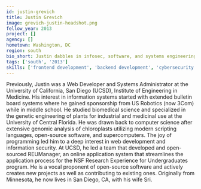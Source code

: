 ```yaml
---
id: justin-grevich
title: Justin Grevich
image: grevich-justin-headshot.png
fellow_year: 2013
project: []
agency: []
hometown: Washington, DC
region: south
bio_short: Justin dabbles in infosec, software, and systems engineering. He thrives to improve the efficiency and reliability in digital systems.
tags: ['south', '2013']
skills: ['frontend development', 'backend development', 'cybersecurity', 'digital']
---
```


Previously, Justin was a Web Developer and Systems Administrator at the University of California, San Diego (UCSD), Institute of Engineering in Medicine.  His interest in information systems started with extended bulletin board systems where he gained sponsorship from US Robotics (now 3Com) while in middle school.  He studied biomedical science and specialized in the genetic engineering of plants for industrial and medicinal use at the University of Central Florida.  He was drawn back to computer science after extensive genomic analysis of chloroplasts utilizing modern scripting languages, open-source software, and supercomputers.  The joy of programming led him to a deep interest in web development and information security.  At UCSD, he led a team that developed and open-sourced REUManager, an online application system that streamlines the application process for the NSF Research Experience for Undergraduates program.  He is a vocal proponent of open-source software and actively creates new projects as well as contributing to existing ones. Originally from Minnesota, he now lives in San Diego, CA, with his wife Sri.
